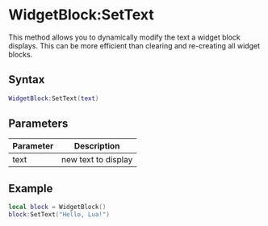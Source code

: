 # WidgetBlock:SetText

This method allows you to dynamically modify the text a widget block displays. This can be more efficient than clearing and re-creating all widget blocks.

## Syntax

```lua
WidgetBlock:SetText(text)
```

## Parameters

| Parameter | Description |
| --- | --- |
| text | new text to display |

## Example

```lua
local block = WidgetBlock()
block:SetText("Hello, Lua!")
```